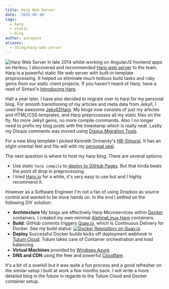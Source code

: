 ```yaml
---
title: Harp Web Server
date: '2015-05-10'
tags:
  - harp
  - static
  - blog
author: yunspace
aliases:
  - /blog/harp-web-server
---
```

![Harp Web Server](/images/harp/harp-dark-trans.png)
In late 2014 whilst working on AngularJS frontend apps on Herkou, I discovered and recommended [Harp web server](http://harpjs.com/) to the team. Harp is a powerful static file web server with built-in template proprocessing. It helped us eliminate much tedious build tasks and ruby gems from our static client projects. If you haven't heard of Harp, have a read of Sintaxi's [Introducing Harp](http://sintaxi.com/introducing-harp).

Half a year later, I have also decided to migrate over to harp for my personal blog. For smooth transitioning of my articles and meta data from Jekyll, I used the awesome [Jekyll2Harp](https://github.com/edrex/jekyll2harp). My blogs now consists of just my articles and HTML/CSS templates, and Harp preprocesses all my static files on the fly. No more Jekyll gems, no more compile commands. Also I no longer need to prefix my blog posts with the timestamp which is really neat. Lastly my Disqus comments was moved using [Disqus Migration Tools](https://help.disqus.com/customer/portal/articles/286778-migration-tools).

For a new blog template I picked Kenneth Ormandy's [HB-Simurai](https://github.com/kennethormandy/hb-simurai). It has an slight oriental feel and fits will with my [personal seal](/images/yun_stamp_trans.png).

The next question is where to host my harp blog. There are several options:

- Use static `harp compile` to [deploy to GitHub Pages](http://harpjs.com/docs/deployment/github-pages). But that kinda beats the point of drop in preprocessing.
- I tried [Harp.io](https://www.harp.io/) for a while, it's very easy to use but and I highly recommend it.

However as a Software Engineer I'm not a fan of using Dropbox as source control and wanted to be more hands on. In the end I settled on the following DIY solution:

- **Architecture** My blogs are effectively Harp Microservices within [Docker](https://www.docker.com) containers. I created my own minimal [AlphineLinux Harp](https://github.com/yunspace/docker-alphine-harp) containers.
- **Build**: GitHub commits triggers [Quay.io](https://quay.io/), which is Continuous Delivery for Docker. See my build status: [![Docker Repository on Quay.io](https://quay.io/repository/yunspace/yunspace.ninja/status "Docker Repository on Quay.io")](https://quay.io/repository/yunspace/yunspace.ninja)
- **Deploy** Successful Docker builds kicks off deployment webhook in [Tutum Cloud](http://tutum.co). Tutum takes care of Container orchestration and load balancing.
- **Virtual Machines** provided by [Windows Azure](http://azure.microsoft.com/).
- **DNS and CDN** using the free and powerful [Cloudfare](https://www.cloudFlare.com).

It's a bit of a overkill but it was quite a fun process and a good refresher on the similar setup I built at work a few months back. I will write a more detailed blog in the future in regards to the Tutum Cloud and Docker container setup.
